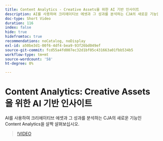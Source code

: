 ```yaml
---
title: Content Analytics - Creative Assets을 위한 AI 기반 인사이트
description: AI를 사용하여 크리에이티브 에셋과 그 성과를 분석하는 CJA의 새로운 기능인 Content Analytics을 살짝 살펴보십시오.
doc-type: Short Video
duration: 116
index: false
hide: true
hidefromtoc: true
recommendations: noCatalog, noDisplay
exl-id: a50be3d1-00f6-4df4-bea9-93f26bd049ef
source-git-commit: fcd55a4fd007ec32d1bf05c431663a01fbb534b5
workflow-type: tm+mt
source-wordcount: '58'
ht-degree: 0%

---
```


# Content Analytics: Creative Assets을 위한 AI 기반 인사이트

AI를 사용하여 크리에이티브 에셋과 그 성과를 분석하는 CJA의 새로운 기능인 Content Analytics을 살짝 살펴보십시오.

<!-- 62_S103_3442450_115_content-analytics-aipowered-insights-for-creative-assets -->
>[!VIDEO](https://video.tv.adobe.com/v/3462964/?learn=on&enablevpops=true&captions=kor)
